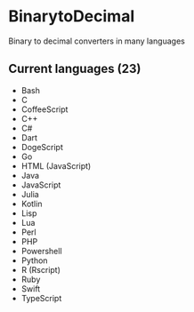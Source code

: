 # BinarytoDecimal

Binary to decimal converters in many languages

## Current languages (23)

- Bash
- C
- CoffeeScript
- C++
- C#
- Dart
- DogeScript
- Go
- HTML (JavaScript)
- Java
- JavaScript
- Julia
- Kotlin
- Lisp
- Lua
- Perl
- PHP
- Powershell
- Python
- R (Rscript)
- Ruby
- Swift
- TypeScript
